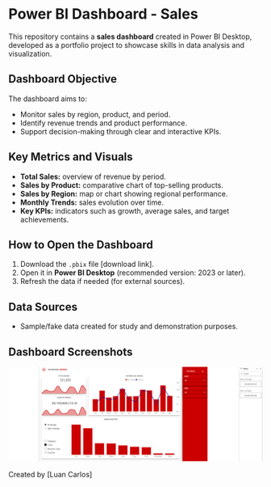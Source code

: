 # Power BI Dashboard - Sales

This repository contains a **sales dashboard** created in Power BI Desktop, developed as a portfolio project to showcase skills in data analysis and visualization.

## Dashboard Objective
The dashboard aims to:
- Monitor sales by region, product, and period.
- Identify revenue trends and product performance.
- Support decision-making through clear and interactive KPIs.

## Key Metrics and Visuals
- **Total Sales:** overview of revenue by period.
- **Sales by Product:** comparative chart of top-selling products.
- **Sales by Region:** map or chart showing regional performance.
- **Monthly Trends:** sales evolution over time.
- **Key KPIs:** indicators such as growth, average sales, and target achievements.

## How to Open the Dashboard
1. Download the `.pbix` file [download link].
2. Open it in **Power BI Desktop** (recommended version: 2023 or later).
3. Refresh the data if needed (for external sources).

## Data Sources
- Sample/fake data created for study and demonstration purposes.

## Dashboard Screenshots
![Screenshot](print_sale_dashboard.png)


Created by [Luan Carlos]
